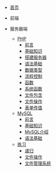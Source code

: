 <!-- doc/_sidebar.md -->
* [首页](README)

* 前端
    
* 服务器端
    * [PHP](服务器端/PHP)
        * [前言](服务器端/PHP/00)
        * [基础知识](服务器端/PHP/01)
        * [搭建服务器](服务器端/PHP/02)
        * [语法基础](服务器端/PHP/03)
        * [数据类型](服务器端/PHP/04)
        * [流程控制](服务器端/PHP/05)
        * [函数](服务器端/PHP/06)
        * [系统函数](服务器端/PHP/07)
        * [文件包含](服务器端/PHP/08)
        * [文件操作](服务器端/PHP/09)
        * [表单传值](服务器端/PHP/10)
    * [MySQL](服务器端/MySQL)
        * [前言](服务器端/数据库/00)
        * [基础知识](服务器端/数据库/01)
        * [MySQL介绍](服务器端/数据库/02)
        * [语法基础](服务器端/数据库/03)
    * [练习](服务器端/练习/00.md)
        * [递归](服务器端/练习/01.md)
        * [文件操作](服务器端/练习/02.md)
        * [文件管理系统](服务器端/练习/03.md)
    